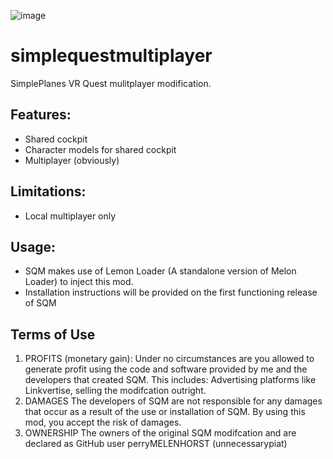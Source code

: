 ![image](https://github.com/perryMELENOHRST/simplequestmultiplayer/assets/84308737/633f6afd-5f98-4757-9189-f3eafcf0fdaa)

# simplequestmultiplayer
SimplePlanes VR Quest mulitplayer modification.

## Features:
- Shared cockpit
- Character models for shared cockpit
- Multiplayer (obviously)

## Limitations:
- Local multiplayer only

## Usage:
- SQM makes use of Lemon Loader (A standalone version of Melon Loader) to inject this mod.
- Installation instructions will be provided on the first functioning release of SQM

## Terms of Use
1. PROFITS (monetary gain):
Under no circumstances are you allowed to generate profit using the code and software provided by me and the developers that created SQM. This includes: Advertising platforms like Linkvertise, selling the modifcation outright.
2. DAMAGES
The developers of SQM are not responsible for any damages that occur as a result of the use or installation of SQM. By using this mod, you accept the risk of damages.
3. OWNERSHIP
The owners of the original SQM modifcation and  are declared as GitHub user perryMELENHORST (unnecessarypiat)
